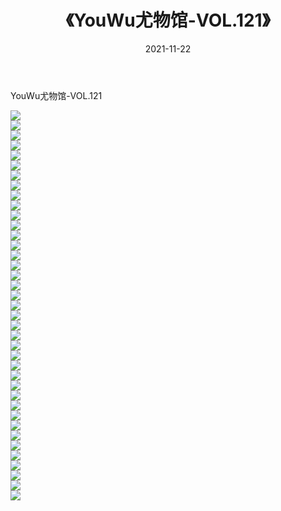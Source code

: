 ﻿---
layout: post
title:  《YouWu尤物馆-VOL.121》
date:   2021-11-22
img: http://img.660000.xyz/Sharelink/网络美图/2021/YouWu尤物馆-VOL.121/000.jpg
categories: [美女, 清纯, 唯美]
---

YouWu尤物馆-VOL.121

  ![](http://img.660000.xyz/Sharelink/网络美图/2021/YouWu尤物馆-VOL.121/001.jpg) <br> ![](http://img.660000.xyz/Sharelink/网络美图/2021/YouWu尤物馆-VOL.121/002.jpg) <br> ![](http://img.660000.xyz/Sharelink/网络美图/2021/YouWu尤物馆-VOL.121/003.jpg) <br> ![](http://img.660000.xyz/Sharelink/网络美图/2021/YouWu尤物馆-VOL.121/004.jpg) <br> ![](http://img.660000.xyz/Sharelink/网络美图/2021/YouWu尤物馆-VOL.121/005.jpg) <br> ![](http://img.660000.xyz/Sharelink/网络美图/2021/YouWu尤物馆-VOL.121/006.jpg) <br> ![](http://img.660000.xyz/Sharelink/网络美图/2021/YouWu尤物馆-VOL.121/007.jpg) <br> ![](http://img.660000.xyz/Sharelink/网络美图/2021/YouWu尤物馆-VOL.121/008.jpg) <br> ![](http://img.660000.xyz/Sharelink/网络美图/2021/YouWu尤物馆-VOL.121/009.jpg) <br> ![](http://img.660000.xyz/Sharelink/网络美图/2021/YouWu尤物馆-VOL.121/010.jpg) <br> ![](http://img.660000.xyz/Sharelink/网络美图/2021/YouWu尤物馆-VOL.121/011.jpg) <br> ![](http://img.660000.xyz/Sharelink/网络美图/2021/YouWu尤物馆-VOL.121/012.jpg) <br> ![](http://img.660000.xyz/Sharelink/网络美图/2021/YouWu尤物馆-VOL.121/013.jpg) <br> ![](http://img.660000.xyz/Sharelink/网络美图/2021/YouWu尤物馆-VOL.121/014.jpg) <br> ![](http://img.660000.xyz/Sharelink/网络美图/2021/YouWu尤物馆-VOL.121/015.jpg) <br> ![](http://img.660000.xyz/Sharelink/网络美图/2021/YouWu尤物馆-VOL.121/016.jpg) <br> ![](http://img.660000.xyz/Sharelink/网络美图/2021/YouWu尤物馆-VOL.121/017.jpg) <br> ![](http://img.660000.xyz/Sharelink/网络美图/2021/YouWu尤物馆-VOL.121/018.jpg) <br> ![](http://img.660000.xyz/Sharelink/网络美图/2021/YouWu尤物馆-VOL.121/019.jpg) <br> ![](http://img.660000.xyz/Sharelink/网络美图/2021/YouWu尤物馆-VOL.121/020.jpg) <br> ![](http://img.660000.xyz/Sharelink/网络美图/2021/YouWu尤物馆-VOL.121/021.jpg) <br> ![](http://img.660000.xyz/Sharelink/网络美图/2021/YouWu尤物馆-VOL.121/022.jpg) <br> ![](http://img.660000.xyz/Sharelink/网络美图/2021/YouWu尤物馆-VOL.121/023.jpg) <br> ![](http://img.660000.xyz/Sharelink/网络美图/2021/YouWu尤物馆-VOL.121/024.jpg) <br> ![](http://img.660000.xyz/Sharelink/网络美图/2021/YouWu尤物馆-VOL.121/025.jpg) <br> ![](http://img.660000.xyz/Sharelink/网络美图/2021/YouWu尤物馆-VOL.121/026.jpg) <br> ![](http://img.660000.xyz/Sharelink/网络美图/2021/YouWu尤物馆-VOL.121/027.jpg) <br> ![](http://img.660000.xyz/Sharelink/网络美图/2021/YouWu尤物馆-VOL.121/028.jpg) <br> ![](http://img.660000.xyz/Sharelink/网络美图/2021/YouWu尤物馆-VOL.121/029.jpg) <br> ![](http://img.660000.xyz/Sharelink/网络美图/2021/YouWu尤物馆-VOL.121/030.jpg) <br> ![](http://img.660000.xyz/Sharelink/网络美图/2021/YouWu尤物馆-VOL.121/031.jpg) <br> ![](http://img.660000.xyz/Sharelink/网络美图/2021/YouWu尤物馆-VOL.121/032.jpg) <br> ![](http://img.660000.xyz/Sharelink/网络美图/2021/YouWu尤物馆-VOL.121/033.jpg) <br> ![](http://img.660000.xyz/Sharelink/网络美图/2021/YouWu尤物馆-VOL.121/034.jpg) <br> ![](http://img.660000.xyz/Sharelink/网络美图/2021/YouWu尤物馆-VOL.121/035.jpg) <br> ![](http://img.660000.xyz/Sharelink/网络美图/2021/YouWu尤物馆-VOL.121/036.jpg) <br> ![](http://img.660000.xyz/Sharelink/网络美图/2021/YouWu尤物馆-VOL.121/037.jpg) <br> ![](http://img.660000.xyz/Sharelink/网络美图/2021/YouWu尤物馆-VOL.121/038.jpg) <br> ![](http://img.660000.xyz/Sharelink/网络美图/2021/YouWu尤物馆-VOL.121/039.jpg) <br>